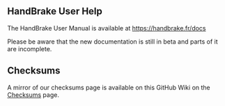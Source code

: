 

## HandBrake User Help

The HandBrake User Manual is available at https://handbrake.fr/docs 

Please be aware that the new documentation is still in beta and parts of it are incomplete. 

## Checksums

A mirror of our checksums page is available on this GitHub Wiki on the [Checksums](https://github.com/HandBrake/HandBrake/wiki/Checksums) page.